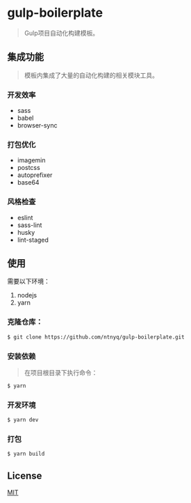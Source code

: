 # gulp-boilerplate

> Gulp项目自动化构建模板。

## 集成功能

> 模板内集成了大量的自动化构建的相关模块工具。

### 开发效率

- sass
- babel
- browser-sync

### 打包优化

- imagemin
- postcss
- autoprefixer
- base64

### 风格检查

- eslint
- sass-lint
- husky
- lint-staged

## 使用

需要以下环境：

1. nodejs
2. yarn

### 克隆仓库：

``` bash
$ git clone https://github.com/ntnyq/gulp-boilerplate.git
```

### 安装依赖

> 在项目根目录下执行命令：

``` bash
$ yarn
```

### 开发环境

``` bash
$ yarn dev
```

### 打包

``` bash
$ yarn build
```

## License

[MIT](./LICENSE)
